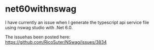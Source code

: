 # net60withnswag

I have currently an issue when I generate the typescript api service file using nswag studio with .Net 6.0.

The issuehas been posted here: https://github.com/RicoSuter/NSwag/issues/3834
